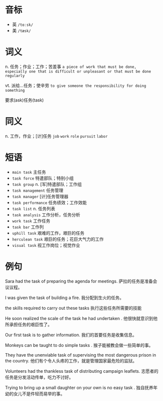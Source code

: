 # 音标

- 英 `/tɑːsk/`
- 美 `/tæsk/`

# 词义

n. 任务；作业；工作；苦差事
`a piece of work that must be done, especially one that is difficult or unpleasant or that must be done regularly`

vt. 派给…任务；使辛劳
`to give someone the responsibility for doing something`



要求(ask)任务(task)

# 同义

n. 工作，作业；[计]任务
`job` `work` `role` `pursuit` `labor`

# 短语

- `main task` 主任务
- `task force` 特遣部队；特别小组
- `task group` n. [军]特遣部队；工作组
- `task management` 任务管理
- `task manager` [计]任务管理器
- `task performance` 任务绩效；工作效能
- `task list` n. 任务列表
- `task analysis` 工作分析，任务分析
- `work task` 工作任务
- `task bar` 工作列
- `uphill task` 艰难的工作，艰巨的任务
- `herculean task` 艰巨的任务；花巨大气力的工作
- `visual task` 视工作岗位；视觉作业

# 例句

Sara had the task of preparing the agenda for meetings.
萨拉的任务是准备会议议程。

I was given the task of building a fire.
我分配到生火的任务。

the skills required to carry out these tasks
执行这些任务所需要的技能

He soon realized the scale of the task he had undertaken .
他很快就意识到他所承担任务的艰巨性了。

Our first task is to gather information.
我们的首要任务是收集信息。

Monkeys can be taught to do simple tasks .
猴子能被教会做一些简单的事。

They have the unenviable task of supervising the most dangerous prison in the country.
他们有个令人头疼的工作，就是管理国家最危险的监狱。

Volunteers had the thankless task of distributing campaign leaflets.
志愿者的任务是分发活动传单，吃力不讨好。

Trying to bring up a small daughter on your own is no easy task .
独自抚养年幼的女儿不是件轻而易举的事。


